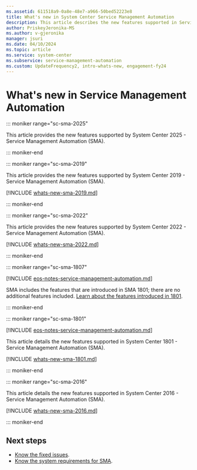 ```yaml
---
ms.assetid: 611518a9-0a8e-48e7-a966-50bed52223e8
title: What's new in System Center Service Management Automation
description: This article describes the new features supported in Service Management Automation.
author: PriskeyJeronika-MS
ms.author: v-gjeronika
manager: jsuri
ms.date: 04/10/2024
ms.topic: article
ms.service: system-center
ms.subservice: service-management-automation
ms.custom: UpdateFrequency2, intro-whats-new, engagement-fy24
---
```



# What's new in Service Management Automation

::: moniker range="sc-sma-2025"

This article provides the new features supported by System Center 2025 - Service Management Automation (SMA).

::: moniker-end

::: moniker range="sc-sma-2019"

This article provides the new features supported by System Center 2019 - Service Management Automation (SMA).

[!INCLUDE [whats-new-sma-2019.md](../includes/whats-new-sma-2019.md)]

::: moniker-end

::: moniker range="sc-sma-2022"

This article provides the new features supported by System Center 2022 - Service Management Automation (SMA).

[!INCLUDE [whats-new-sma-2022.md](../includes/whats-new-sma-2022.md)]

::: moniker-end

::: moniker range="sc-sma-1807"

[!INCLUDE [eos-notes-service-management-automation.md](../includes/eos-notes-service-management-automation.md)]

SMA includes the features that are introduced in SMA 1801; there are no additional features included.  [Learn about the features introduced in 1801](?preserve-view=true&view=sc-sma-1801).

::: moniker-end

::: moniker range="sc-sma-1801"

[!INCLUDE [eos-notes-service-management-automation.md](../includes/eos-notes-service-management-automation.md)]

This article details the new features supported in System Center 1801 - Service Management Automation (SMA).

[!INCLUDE [whats-new-sma-1801.md](../includes/whats-new-sma-1801.md)]

::: moniker-end

::: moniker range="sc-sma-2016"

This article details the new features supported in System Center 2016 - Service Management Automation (SMA).

[!INCLUDE [whats-new-sma-2016.md](../includes/whats-new-sma-2016.md)]

::: moniker-end

## Next steps

- [Know the fixed issues](./release-notes-sma.md).
- [Know the system requirements for SMA](../sma/system-requirements-sma.md).